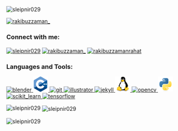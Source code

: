<p align="left"> <img src="https://komarev.com/ghpvc/?username=sleipnir029&label=Profile%20views&color=0e75b6&style=flat" alt="sleipnir029" /> </p>

<p align="left"> <a href="https://twitter.com/rakibuzzaman_" target="blank"><img src="https://img.shields.io/twitter/follow/rakibuzzaman_?logo=twitter&style=for-the-badge" alt="rakibuzzaman_" /></a> </p>

<h3 align="left">Connect with me:</h3>
<p align="left">
<a href="https://dev.to/sleipnir029" target="blank"><img align="center" src="https://cdn.jsdelivr.net/npm/simple-icons@3.0.1/icons/dev-dot-to.svg" alt="sleipnir029" height="30" width="40" /></a>
<a href="https://twitter.com/rakibuzzaman_" target="blank"><img align="center" src="https://raw.githubusercontent.com/rahuldkjain/github-profile-readme-generator/neutral-icons/src/images/icons/Social/twitter.svg" alt="rakibuzzaman_" height="30" width="40" /></a>
<a href="https://linkedin.com/in/rakibuzzamanrahat" target="blank"><img align="center" src="https://raw.githubusercontent.com/rahuldkjain/github-profile-readme-generator/neutral-icons/src/images/icons/Social/linked-in-alt.svg" alt="rakibuzzamanrahat" height="30" width="40" /></a>
</p>

<h3 align="left">Languages and Tools:</h3>
<p align="left"> <a href="https://www.blender.org/" target="_blank"> <img src="https://download.blender.org/branding/community/blender_community_badge_white.svg" alt="blender" width="40" height="40"/> </a> <a href="https://www.w3schools.com/cpp/" target="_blank"> <img src="https://raw.githubusercontent.com/devicons/devicon/master/icons/cplusplus/cplusplus-original.svg" alt="cplusplus" width="40" height="40"/> </a> <a href="https://git-scm.com/" target="_blank"> <img src="https://www.vectorlogo.zone/logos/git-scm/git-scm-icon.svg" alt="git" width="40" height="40"/> </a> <a href="https://www.adobe.com/in/products/illustrator.html" target="_blank"> <img src="https://www.vectorlogo.zone/logos/adobe_illustrator/adobe_illustrator-icon.svg" alt="illustrator" width="40" height="40"/> </a> <a href="https://jekyllrb.com/" target="_blank"> <img src="https://www.vectorlogo.zone/logos/jekyllrb/jekyllrb-icon.svg" alt="jekyll" width="40" height="40"/> </a> <a href="https://www.linux.org/" target="_blank"> <img src="https://raw.githubusercontent.com/devicons/devicon/master/icons/linux/linux-original.svg" alt="linux" width="40" height="40"/> </a> <a href="https://opencv.org/" target="_blank"> <img src="https://www.vectorlogo.zone/logos/opencv/opencv-icon.svg" alt="opencv" width="40" height="40"/> </a> <a href="https://www.python.org" target="_blank"> <img src="https://raw.githubusercontent.com/devicons/devicon/master/icons/python/python-original.svg" alt="python" width="40" height="40"/> </a> <a href="https://scikit-learn.org/" target="_blank"> <img src="https://upload.wikimedia.org/wikipedia/commons/0/05/Scikit_learn_logo_small.svg" alt="scikit_learn" width="40" height="40"/> </a> <a href="https://www.tensorflow.org" target="_blank"> <img src="https://www.vectorlogo.zone/logos/tensorflow/tensorflow-icon.svg" alt="tensorflow" width="40" height="40"/> </a> </p>

<p><img align="left" src="https://github-readme-stats.vercel.app/api/top-langs?username=sleipnir029&show_icons=true&locale=en&layout=compact" alt="sleipnir029" /></p>

<p>&nbsp;<img align="center" src="https://github-readme-stats.vercel.app/api?username=sleipnir029&show_icons=true&locale=en" alt="sleipnir029" /></p>

<p><img align="center" src="https://github-readme-streak-stats.herokuapp.com/?user=sleipnir029&" alt="sleipnir029" /></p>
